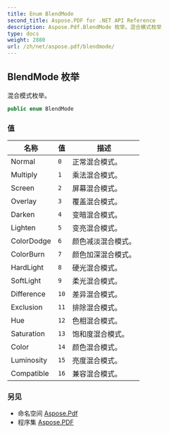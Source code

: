 ```yaml
---
title: Enum BlendMode
second_title: Aspose.PDF for .NET API Reference
description: Aspose.Pdf.BlendMode 枚举。混合模式枚举
type: docs
weight: 2880
url: /zh/net/aspose.pdf/blendmode/
---
```

## BlendMode 枚举

混合模式枚举。

```csharp
public enum BlendMode
```

### 值

| 名称 | 值 | 描述 |
| --- | --- | --- |
| Normal | `0` | 正常混合模式。 |
| Multiply | `1` | 乘法混合模式。 |
| Screen | `2` | 屏幕混合模式。 |
| Overlay | `3` | 覆盖混合模式。 |
| Darken | `4` | 变暗混合模式。 |
| Lighten | `5` | 变亮混合模式。 |
| ColorDodge | `6` | 颜色减淡混合模式。 |
| ColorBurn | `7` | 颜色加深混合模式。 |
| HardLight | `8` | 硬光混合模式。 |
| SoftLight | `9` | 柔光混合模式。 |
| Difference | `10` | 差异混合模式。 |
| Exclusion | `11` | 排除混合模式。 |
| Hue | `12` | 色相混合模式。 |
| Saturation | `13` | 饱和度混合模式。 |
| Color | `14` | 颜色混合模式。 |
| Luminosity | `15` | 亮度混合模式。 |
| Compatible | `16` | 兼容混合模式。 |

### 另见

* 命名空间 [Aspose.Pdf](../../aspose.pdf/)
* 程序集 [Aspose.PDF](../../)